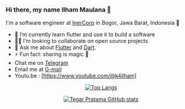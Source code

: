 ### Hi there, my name Ilham Maulana 👋

I'm a software engineer at [InerCorp]([https://woo-hoo.org](https://www.inercorp.com/)) in Bogor, Jawa Barat, Indonesia 🌆

- 🔭 I’m currently learn flutter and use it to build a software
- 🧑‍💻 I’m looking to collaborate on open source projects
- 💬 Ask me about [Flutter](https://flutter.dev) and [Dart](https://dart.dev).
- ⚡ Fun fact: sharing is magic 🐰
- Chat me on [Telegram](https://t.me/k4ilham)
- Email me at [G-mail](mailto:mailham@gmail.com)
- Youtu.be : [https://www.youtube.com/@k4ilham]

<div align="center">
 
 [![Top Langs](https://github-readme-stats.vercel.app/api/top-langs/?username=k4ilham&layout=compact&theme=tokyonight&show_icons=true)](https://github.com/k4ilham)

 [![Tegar Pratama GitHub stats](https://github-readme-stats.vercel.app/api?username=k4ilham&theme=tokyonight&show_icons=true)](https://github.com/k4ilham)
</div>
